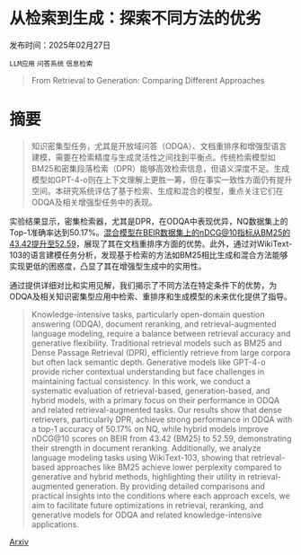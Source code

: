# 从检索到生成：探索不同方法的优劣

发布时间：2025年02月27日

`LLM应用` `问答系统` `信息检索`

> From Retrieval to Generation: Comparing Different Approaches

# 摘要

> 知识密集型任务，尤其是开放域问答（ODQA）、文档重排序和增强型语言建模，需要在检索精度与生成灵活性之间找到平衡点。传统检索模型如BM25和密集段落检索（DPR）能够高效检索信息，但语义深度不足。生成模型如GPT-4-o则在上下文理解上更胜一筹，但在事实一致性方面仍有提升空间。本研究系统评估了基于检索、生成和混合的模型，重点关注它们在ODQA及相关增强型任务中的表现。

实验结果显示，密集检索器，尤其是DPR，在ODQA中表现优异，NQ数据集上的Top-1准确率达到50.17%。混合模型在BEIR数据集上的nDCG@10指标从BM25的43.42提升至52.59，展现了其在文档重排序方面的优势。此外，通过对WikiText-103的语言建模任务分析，发现基于检索的方法如BM25相比生成和混合方法能够实现更低的困惑度，凸显了其在增强型生成中的实用性。

通过提供详细对比和实用见解，我们揭示了不同方法在特定条件下的优势，为ODQA及相关知识密集型应用中检索、重排序和生成模型的未来优化提供了指导。

> Knowledge-intensive tasks, particularly open-domain question answering (ODQA), document reranking, and retrieval-augmented language modeling, require a balance between retrieval accuracy and generative flexibility. Traditional retrieval models such as BM25 and Dense Passage Retrieval (DPR), efficiently retrieve from large corpora but often lack semantic depth. Generative models like GPT-4-o provide richer contextual understanding but face challenges in maintaining factual consistency. In this work, we conduct a systematic evaluation of retrieval-based, generation-based, and hybrid models, with a primary focus on their performance in ODQA and related retrieval-augmented tasks. Our results show that dense retrievers, particularly DPR, achieve strong performance in ODQA with a top-1 accuracy of 50.17\% on NQ, while hybrid models improve nDCG@10 scores on BEIR from 43.42 (BM25) to 52.59, demonstrating their strength in document reranking. Additionally, we analyze language modeling tasks using WikiText-103, showing that retrieval-based approaches like BM25 achieve lower perplexity compared to generative and hybrid methods, highlighting their utility in retrieval-augmented generation. By providing detailed comparisons and practical insights into the conditions where each approach excels, we aim to facilitate future optimizations in retrieval, reranking, and generative models for ODQA and related knowledge-intensive applications.

[Arxiv](https://arxiv.org/abs/2502.20245)